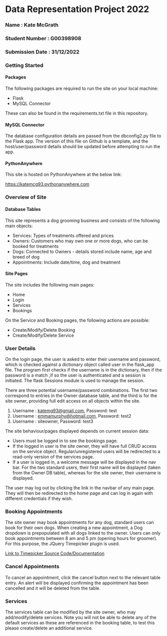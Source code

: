 # Data Representation Project 2022

### Name : Kate McGrath
### Student Number : G00398908
### Submission Date : 31/12/2022

### Getting Started
#### Packages
The following packages are required to run the site on your local machine:
 - Flask
 - MySQL Connector

These can also be found in the requirements.txt file in this repository.

#### MySQL Connector
The database configuration details are passed from the dbconfig2.py file to the Flask app. The version of this file on Github is a template, and the host/user/password details should be updated before attempting to run the app.

#### PythonAnywhere
This site is hosted on PythonAnywhere at the below link:

https://katemcg93.pythonanywhere.com

### Overview of Site
#### Database Tables
 This site represents a dog grooming business and consists of the following main objects: 
  - Services: Types of treatments offered and prices
  - Owners: Customers who may own one or more dogs, who can be booked for treatments
  - Dogs: Connected to Owners - details stored include name, age and breed of dog
  - Appointments: Include date/time, dog and treatment
  
#### Site Pages
  The site includes the following main pages:
  - Home
  - Login
  - Services
  - Bookings
  
  On the Service and Booking pages, the following actions are possible:
  - Create/Modify/Delete Booking
  - Create/Modify/Delete Service
  
  ### User Details
On the login page, the user is asked to enter their username and password, which is checked against a dictionary object called user in the flask_app file. The program first checks if the username is in the dictionary, then if the password is a match ,if so the user is authenticated and a session is initiated. The flask Sessions module is used to manage the session.

There are three potential username/password combinations. The first two correspond to entries in the Owner database table, and the third is for the site owner, providing full edit access on all objects within the site.

1. Username : katemg93@gmail.com, Password: test
2. Username : emmamurphy@hotmail.com, Password: test2
3. Username : siteowner, Password: test3

The site behaviour/pages displayed depends on current session data:
  - Users must be logged in to see the bookings page.
  - If the logged in user is the site owner, they will have full CRUD access on the service object. Regular/unregistered users will be redirected to a read-only version of the services page.
 - If a user is logged in, a welcome message will be displayed in the nav bar. For the two standard users, their first name will be displayed (taken from the Owner DB table), whereas for the site owner, their username is displayed.
 
The user may log out by clicking the link in the navbar of any main page. They will then be redirected to the home page and can log in again with different credentials if they wish.
 
 ### Booking Appointments
The site owner may book appointments for any dog, standard users can book for their own dogs. When creating a new appointment, a Dog dropdown is prepopulated with all dogs linked to the owner.
Users can only book appointments between 8 am and 5 pm (opening hours for groomer). For this purpose, the JQuery Timepicker plugin is used. 

[Link to Timepicker Source Code/Documentation](https://github.com/jonthornton/jquery-timepicker)

### Cancel Appointments
To cancel an appointment, click the cancel button next to the relevant table entry. An alert will be displayed confirming the appointment has been cancelled and it will be deleted from the table.

### Services
The services table can be modified by the site owner, who may add/modify/delete services. Note you will not be able to delete any of the default services as these are referenced in the booking table, to test this please create/delete an additional service.
 
